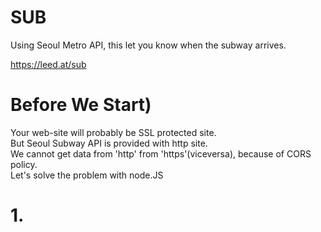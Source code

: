 # SUB
Using Seoul Metro API, this let you know when the subway arrives.

https://leed.at/sub

# Before We Start)
Your web-site will probably be SSL protected site.  
But Seoul Subway API is provided with http site.  
We cannot get data from 'http' from 'https'(viceversa), because of CORS policy.  
Let's solve the problem with node.JS  

# 1. 
